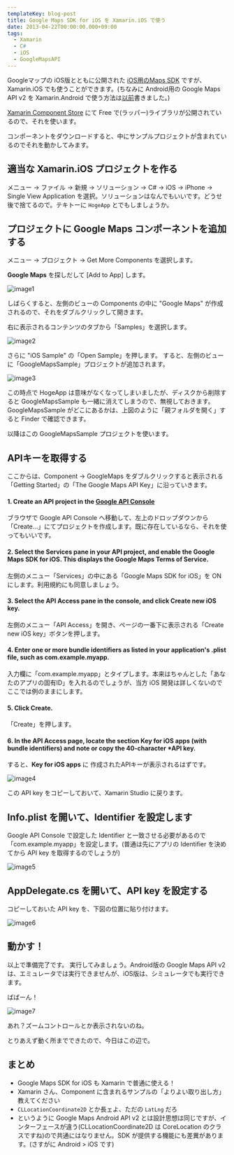 ```yaml
---
templateKey: blog-post
title: Google Maps SDK for iOS を Xamarin.iOS で使う
date: 2013-04-22T00:00:00.000+09:00
tags:
  - Xamarin
  - C#
  - iOS
  - GoogleMapsAPI
---
```

Googleマップの iOS版とともに公開された [iOS用のMaps SDK](https://developers.google.com/maps/documentation/ios/) ですが、Xamarin.iOS でも使うことができます。(ちなみに Android用の Google Maps API v2 を Xamarin.Android で使う方法は[以前](http://amay077.github.io/blog/2013/03/05/xamarin-android-using-google-maps-android-api-v2/)書きました。)
<!--more-->
[Xamarin Component Store](http://components.xamarin.com/) にて Free で(ラッパー)ライブラリが公開されているので、それを使います。

コンポーネントをダウンロードすると、中にサンプルプロジェクトが含まれているのでそれを動かしてみます。

## 適当な Xamarin.iOS プロジェクトを作る

メニュー -> ファイル -> 新規 -> ソリューション -> C# -> iOS -> iPhone -> Single View Application を選択。ソリューションはなんでもいいです。どうせ後で捨てるので。テキトーに ``HogeApp`` とでもしましょうか。

## プロジェクトに Google Maps コンポーネントを追加する

メニュー -> プロジェクト -> Get More Components を選択します。

**Google Maps** を探しだして [Add to App] します。

![image1](/img/posts/gmap_on_xamarin_ios_1.png)

しばらくすると、左側のビューの Components の中に "Google Maps" が作成されるので、それをダブルクリックして開きます。

右に表示されるコンテンツのタブから「Samples」を選択します。

![image2](/img/posts/gmap_on_xamarin_ios_2.png)

さらに "iOS Sample" の「Open Sample」を押します。
すると、左側のビューに「GoogleMapsSample」プロジェクトが追加されます。

![image3](/img/posts/gmap_on_xamarin_ios_3.png)

この時点で HogeApp は意味がなくなってしまいましたが、ディスクから削除すると GoogleMapsSample も一緒に消えてしまうので、無視しておきます。GoogleMapsSample がどこにあるかは、上図のように「親フォルダを開く」すると Finder で確認できます。

以降はこの GoogleMapsSample プロジェクトを使います。

## APIキーを取得する

ここからは、Component -> GoogleMaps をダブルクリックすると表示される「Getting Started」の「The Google Maps API Key」に沿っていきます。

#### 1. Create an API project in the [Google API Console](https://code.google.com/apis/console)

ブラウザで Google API Console へ移動して、左上のドロップダウンから「Create…」にてプロジェクトを作成します。既に存在しているなら、それを使ってもいいです。

#### 2. Select the Services pane in your API project, and enable the Google Maps SDK for iOS. This displays the Google Maps Terms of Service. 

左側のメニュー「Services」の中にある「Google Maps SDK for iOS」を ON にします。利用規約にも同意しましょう。

#### 3. Select the API Access pane in the console, and click Create new iOS key. 

左側のメニュー「API Access」を開き、ページの一番下に表示される「Create new iOS key」ボタンを押します。

#### 4. Enter one or more bundle identifiers as listed in your application's .plist file, such as com.example.myapp. 

入力欄に「com.example.myapp」とタイプします。本来はちゃんとした「あなたのアプリの固有ID」を入れるのでしょうが、当方 iOS 開発は詳しくないのでここでは例のままにします。

#### 5. Click Create. 

「Create」を押します。

#### 6. In the API Access page, locate the section Key for iOS apps (with bundle identifiers) and note or copy the 40-character *API key. 

すると、**Key for iOS apps** に 作成されたAPIキーが表示されるはずです。

![image4](/img/posts/gmap_on_xamarin_ios_4.png)

この API key をコピーしておいて、Xamarin Studio に戻ります。

## Info.plist を開いて、Identifier を設定します

Google API Console で設定した Identifier と一致させる必要があるので「com.example.myapp」を設定します。(普通は先にアプリの Identifier を決めてから API key を取得するのでしょうが)

![image5](/img/posts/gmap_on_xamarin_ios_5.png)

## AppDelegate.cs を開いて、API key を設定する

コピーしておいた API key を、下図の位置に貼り付けます。

![image6](/img/posts/gmap_on_xamarin_ios_6.png)


## 動かす！

以上で準備完了です。
実行してみましょう。Android版の Google Maps API v2 は、エミュレータでは実行できませんが、iOS版は、シミュレータでも実行できます。

ばばーん！

![image7](/img/posts/gmap_on_xamarin_ios_7.png)

あれ？ズームコントロールとか表示されないのね。

とりあえず動く所までできたので、今日はこの辺で。

## まとめ
* Google Maps SDK for iOS も Xamarin で普通に使える！
* Xamarin さん、Component に含まれるサンプルの「よりよい取り出し方」教えてください
* ``CLLocationCoordinate2D`` とか長ェよ、ただの ``LatLng`` だろ
* というように Google Maps Android API v2 とは設計思想は同じですが、インターフェースが違う(CLLocationCoordinate2D は CoreLocation のクラスですね)ので共通にはなりません。SDK が提供する機能にも差異があります。(さすがに Android > iOS です)